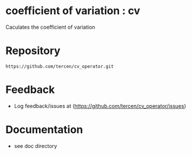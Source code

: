 # coefficient of variation  : cv

Caculates the coefficient of variation

# Repository
```
https://github.com/tercen/cv_operator.git
```

# Feedback

* Log feedback/issues at (https://github.com/tercen/cv_operator/issues)

# Documentation

* see doc directory
